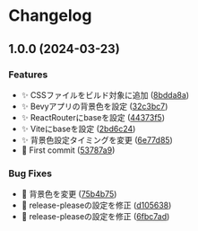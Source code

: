 # Changelog

## 1.0.0 (2024-03-23)


### Features

* :sparkles: CSSファイルをビルド対象に追加 ([8bdda8a](https://github.com/tachiguitech/vite-bevy-trial/commit/8bdda8a228c7f2c70eff87d68a437b8746987f35))
* ✨ Bevyアプリの背景色を設定 ([32c3bc7](https://github.com/tachiguitech/vite-bevy-trial/commit/32c3bc72cd6143a3740d471db46e66a83dcdd3cd))
* ✨ ReactRouterにbaseを設定 ([44373f5](https://github.com/tachiguitech/vite-bevy-trial/commit/44373f50e4821a94a50f38e3e2c9de954eddb2fe))
* ✨ Viteにbaseを設定 ([2bd6c24](https://github.com/tachiguitech/vite-bevy-trial/commit/2bd6c24785437337183d49df795798a76c0e93ff))
* ✨ 背景色設定タイミングを変更 ([6e77d85](https://github.com/tachiguitech/vite-bevy-trial/commit/6e77d856d9765087a654dae77ae9021244046bcb))
* 🚀 First commit ([53787a9](https://github.com/tachiguitech/vite-bevy-trial/commit/53787a9f5316ccbbda4b99c3031e381209876e31))


### Bug Fixes

* :bug: 背景色を変更 ([75b4b75](https://github.com/tachiguitech/vite-bevy-trial/commit/75b4b7559102b9103502543925d35dcf60b11f09))
* 💚 release-pleaseの設定を修正 ([d105638](https://github.com/tachiguitech/vite-bevy-trial/commit/d105638e0aaa4e76f9396f7c963f544adea08b5d))
* 💚 release-pleaseの設定を修正 ([6fbc7ad](https://github.com/tachiguitech/vite-bevy-trial/commit/6fbc7adccb173ad7f96c93da4d7e9fbb308b9d93))
